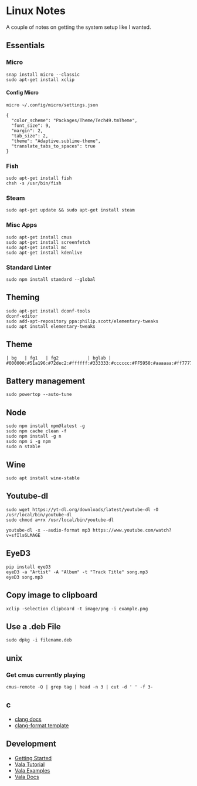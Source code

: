 # Linux Notes

A couple of notes on getting the system setup like I wanted.

## Essentials

### Micro

```
snap install micro --classic
sudo apt-get install xclip
```

#### Config Micro

```
micro ~/.config/micro/settings.json
```

```
{
  "color_scheme": "Packages/Theme/Tech49.tmTheme",
  "font_size": 9,
  "margin": 2,
  "tab_size": 2,
  "theme": "Adaptive.sublime-theme",
  "translate_tabs_to_spaces": true
}
```


### Fish

```
sudo apt-get install fish
chsh -s /usr/bin/fish
```

### Steam

```
sudo apt-get update && sudo apt-get install steam
```

### Misc Apps

```
sudo apt-get install cmus
sudo apt-get install screenfetch
sudo apt-get install mc
sudo apt-get install kdenlive
```

### Standard Linter

```
sudo npm install standard --global
```

## Theming

```
sudo apt-get install dconf-tools
dconf-editor
sudo add-apt-repository ppa:philip.scott/elementary-tweaks
sudo apt install elementary-tweaks
```

## Theme

```
| bg   | fg1   | fg2           | bglab |                
#000000:#51a196:#72dec2:#ffffff:#333333:#cccccc:#FF5950:#aaaaaa:#ff7777:#ffbda1:#ffbda1:#ffbda1:#ffbda1:#FF5950:#72dec2:#ffffff
```

## Battery management

```
sudo powertop --auto-tune
```

## Node

```
sudo npm install npm@latest -g
sudo npm cache clean -f
sudo npm install -g n
sudo npm i -g npm
sudo n stable
```

## Wine

```
sudo apt install wine-stable
```

## Youtube-dl

```
sudo wget https://yt-dl.org/downloads/latest/youtube-dl -O /usr/local/bin/youtube-dl
sudo chmod a+rx /usr/local/bin/youtube-dl

youtube-dl -x --audio-format mp3 https://www.youtube.com/watch?v=sfIls6LMAGE
```

## EyeD3

```
pip install eyeD3
eyeD3 -a "Artist" -A "Album" -t "Track Title" song.mp3
eyeD3 song.mp3
```

## Copy image to clipboard

```
xclip -selection clipboard -t image/png -i example.png
```

## Use a .deb File

```
sudo dpkg -i filename.deb
```

## unix

### Get cmus currently playing

```
cmus-remote -Q | grep tag | head -n 3 | cut -d ' ' -f 3- 
```

## c

- [clang docs](https://clang.llvm.org/docs/ClangFormat.html)
- [clang-format template](https://github.com/torvalds/linux/blob/master/.clang-format)

## Development

- [Getting Started](https://elementary.io/docs/code/getting-started#gtk-application)
- [Vala Tutorial](https://wiki.gnome.org/Projects/Vala/Tutorial)
- [Vala Examples](https://wiki.gnome.org/Projects/Vala/Examples)
- [Vala Docs](https://valadoc.org/gtk+-3.0/Gtk.Application)
